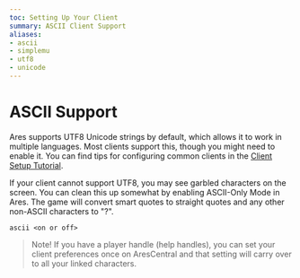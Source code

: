 ```yaml
---
toc: Setting Up Your Client
summary: ASCII Client Support
aliases:
- ascii
- simplemu
- utf8
- unicode
---
```

# ASCII Support

Ares supports UTF8 Unicode strings by default, which allows it to work in multiple languages.  Most clients support this, though you might need to enable it.  You can find tips for configuring common clients in the [Client Setup Tutorial](https://arescentral.aresmush.com).

If your client cannot support UTF8, you may see garbled characters on the screen.  You can clean this up somewhat by enabling ASCII-Only Mode in Ares.  The game will convert smart quotes to straight quotes and any other non-ASCII characters to "?".

`ascii <on or off>`
  
> Note!  If you have a player handle (help handles), you can set your client preferences once on AresCentral and that setting will carry over to all your linked characters.